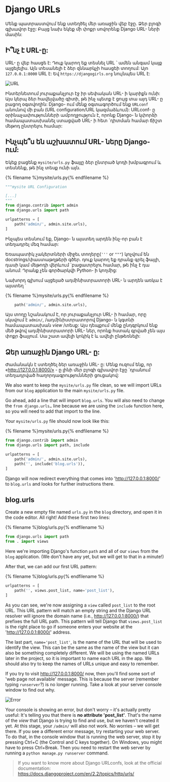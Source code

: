 # Django URLs

Մենք պատրաստվում ենք ստեղծել մեր առաջին վեբ էջը. Ձեր բլոգի գլխավոր էջը: Բայց նախ եկեք մի փոքր սովորենք Django URL- ների մասին:

## Ի՞նչ է URL-ը:

URL- ը վեբ հասցե է: Դուք կարող եք տեսնել URL ՝ ամեն անգամ կայք այցելելիս. Այն տեսանելի է ձեր զննարկչի հասցեի տողում: Այո `127.0.0.1:8000` URL է: Եվ `https://djangogirls.org` նույնպես URL է:

![URL](images/url.png)

Ինտերնետում յուրաքանչյուր էջ իր սեփական URL- ի կարիքն ունի: Այս կերպ ձեր հավելվածը գիտի, թե ինչ պետք է ցույց տա այդ URL- ը բացող օգտվողին: Django- ում մենք օգտագործում ենք `URLconf` անունով մի բան (URL configuration/URL կազմաձևում): URLconf- ը օրինաչափությունների ամբողջություն է, որոնք Django- ն կփորձի համապատասխանել ստացված URL- ի հետ `դիտման համար ճիշտ մեթոդ ընտրելու համար:

## Ինչպե՞ս են աշխատում URL- ները Django- ում:

Եկեք բացենք `mysite/urls.py` ֆայլը ձեր ընտրած կոդի խմբագրում և տեսնենք, թե ինչ տեսք ունի այն.

{% filename %}mysite/urls.py{% endfilename %}

```python
"""mysite URL Configuration

[...]
"""
from django.contrib import admin
from django.urls import path

urlpatterns = [
    path('admin/', admin.site.urls),
]
```

Ինչպես տեսնում եք, Django- ն այստեղ արդեն ինչ-որ բան է տեղադրել մեզ համար:

Եռապատիկ չակերտների միջեւ տողերը(`'''` or `"""`) կոչվում են docstrings/փաստաթղթերի գծեր. դուք կարող եք դրանք գրել ֆայլի, դասի կամ մեթոդի վերևում `բացատրելու համար, թե ինչ է դա անում: Դրանք չեն գործարկվի Python- ի կողմից:

Նախորդ գլխում այցելած ադմինիստրատորի URL- ն արդեն առկա է այստեղ ՝

{% filename %}mysite/urls.py{% endfilename %}

```python
    path('admin/', admin.site.urls),
```

Այս տողը նշանակում է, որ յուրաքանչյուր URL- ի համար, որը սկսվում է `admin/`, /ադմինիստրատորով Django- ն կգտնի համապատասխան *view* /տեսք: Այս դեպքում մենք ընդգրկում ենք մեծ թվով ադմինիստրատորի URL- ներ, որոնք հստակ գրված չեն այս փոքր ֆայլում. Սա շատ ավելի կոկիկ է և ավելի ընթեռնելի:

## Ձեր առաջին Django URL- ը:

Ժամանակն է ստեղծել ձեր առաջին URL- ը: Մենք ուզում ենք, որ «http://127.0.0.1:8000/» - ը լինի մեր բլոգի գլխավոր էջը `դրանում տեղադրված հաղորդագրությունների ցուցակով:

We also want to keep the `mysite/urls.py` file clean, so we will import URLs from our `blog` application to the main `mysite/urls.py` file.

Go ahead, add a line that will import `blog.urls`. You will also need to change the `from django.urls…` line because we are using the `include` function here, so you will need to add that import to the line.

Your `mysite/urls.py` file should now look like this:

{% filename %}mysite/urls.py{% endfilename %}

```python
from django.contrib import admin
from django.urls import path, include

urlpatterns = [
    path('admin/', admin.site.urls),
    path('', include('blog.urls')),
]
```

Django will now redirect everything that comes into 'http://127.0.0.1:8000/' to `blog.urls` and looks for further instructions there.

## blog.urls

Create a new empty file named `urls.py` in the `blog` directory, and open it in the code editor. All right! Add these first two lines:

{% filename %}blog/urls.py{% endfilename %}

```python
from django.urls import path
from . import views
```

Here we're importing Django's function `path` and all of our `views` from the `blog` application. (We don't have any yet, but we will get to that in a minute!)

After that, we can add our first URL pattern:

{% filename %}blog/urls.py{% endfilename %}

```python
urlpatterns = [
    path('', views.post_list, name='post_list'),
]
```

As you can see, we're now assigning a `view` called `post_list` to the root URL. This URL pattern will match an empty string and the Django URL resolver will ignore the domain name (i.e., http://127.0.0.1:8000/) that prefixes the full URL path. This pattern will tell Django that `views.post_list` is the right place to go if someone enters your website at the 'http://127.0.0.1:8000/' address.

The last part, `name='post_list'`, is the name of the URL that will be used to identify the view. This can be the same as the name of the view but it can also be something completely different. We will be using the named URLs later in the project, so it is important to name each URL in the app. We should also try to keep the names of URLs unique and easy to remember.

If you try to visit http://127.0.0.1:8000/ now, then you'll find some sort of 'web page not available' message. This is because the server (remember typing `runserver`?) is no longer running. Take a look at your server console window to find out why.

![Error](images/error1.png)

Your console is showing an error, but don't worry – it's actually pretty useful: It's telling you that there is **no attribute 'post_list'**. That's the name of the *view* that Django is trying to find and use, but we haven't created it yet. At this stage, your `/admin/` will also not work. No worries – we will get there. If you see a different error message, try restarting your web server. To do that, in the console window that is running the web server, stop it by pressing Ctrl+C (the Control and C keys together). On Windows, you might have to press Ctrl+Break. Then you need to restart the web server by running a `python manage.py runserver` command.

> If you want to know more about Django URLconfs, look at the official documentation: https://docs.djangoproject.com/en/2.2/topics/http/urls/